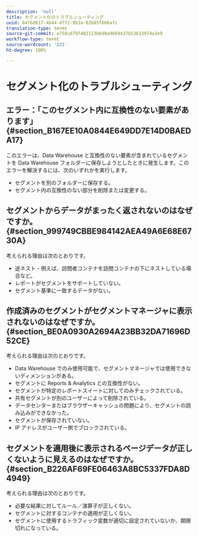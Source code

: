 ```yaml
---
description: 'null'
title: セグメント化のトラブルシューティング
uuid: 8476d617-4b44-4ff2-9b3a-02685f666afc
translation-type: tm+mt
source-git-commit: e758c070f402113b6d8a9069437b53633974a3e9
workflow-type: tm+mt
source-wordcount: '221'
ht-degree: 100%

---
```



# セグメント化のトラブルシューティング

## エラー：「このセグメント内に互換性のない要素があります」 {#section_B167EE10A0844E649DD7E14D0BAEDA17}

このエラーは、Data Warehouse と互換性のない要素が含まれているセグメントを Data Warehouse フォルダーに保存しようとしたときに発生します。このエラーを解決するには、次のいずれかを実行します。

* セグメントを別のフォルダーに保存する。
* セグメント内の互換性のない部分を削除または変更する。

## セグメントからデータがまったく返されないのはなぜですか。 {#section_999749CBBE984142AEA49A6E68E6730A}

考えられる理由は次のとおりです。

* 逆ネスト - 例えば、訪問者コンテナを訪問コンテナの下にネストしている場合など。
* レポートがセグメントをサポートしていない。
* セグメント基準に一致するデータがない。

## 作成済みのセグメントがセグメントマネージャに表示されないのはなぜですか。 {#section_BE0A0930A2694A23BB32DA71696D52CE}

考えられる理由は次のとおりです。

* Data Warehouse でのみ使用可能で、セグメントマネージャでは使用できないディメンションがある。
* セグメントに Reports &amp; Analytics との互換性がない。
* セグメントが特定のレポートスイートに対してのみチェックされている。
* 共有セグメントが別のユーザーによって削除されている。
* データセンターまたはブラウザーキャッシュの問題により、セグメントの読み込みができなかった。
* セグメントが保存されていない。
* IP アドレスがユーザー側でブロックされている。

## セグメントを適用後に表示されるページデータが正しくないように見えるのはなぜですか。 {#section_B226AF69FE06463A8BC5337FDA8D4949}

考えられる理由は次のとおりです。

* 必要な結果に対してルール／演算子が正しくない。
* セグメントに対するコンテナの適用が正しくない。
* セグメントに使用するトラフィック変数が適切に設定されていないか、期限切れになっている。

